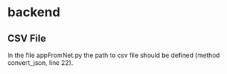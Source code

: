 # backend

## CSV File
In the file appFromNet.py the path to csv file should be defined (method convert_json, line 22).
